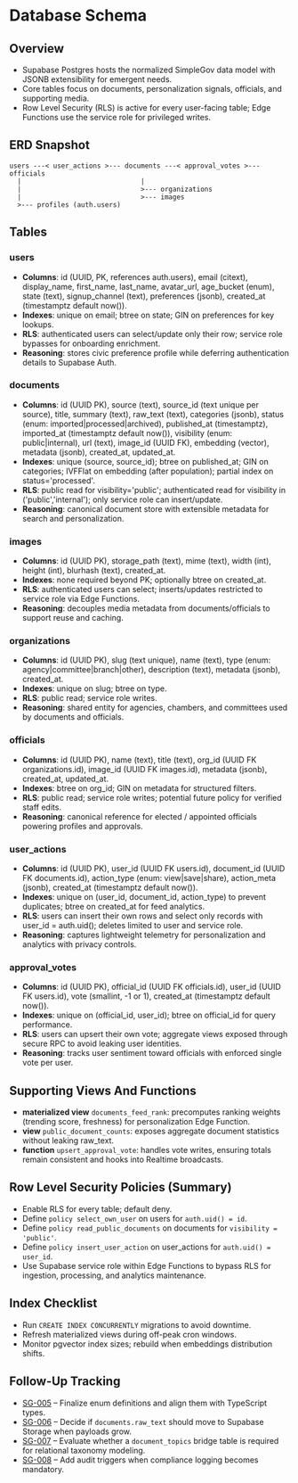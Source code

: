 # Database Schema

## Overview
- Supabase Postgres hosts the normalized SimpleGov data model with JSONB extensibility for emergent needs.
- Core tables focus on documents, personalization signals, officials, and supporting media.
- Row Level Security (RLS) is active for every user-facing table; Edge Functions use the service role for privileged writes.

## ERD Snapshot

```text
users ---< user_actions >--- documents ---< approval_votes >--- officials
  |                              |
  |                              >--- organizations
  |                              >--- images
  >--- profiles (auth.users)
```

## Tables

### users
- **Columns**: id (UUID, PK, references auth.users), email (citext), display_name, first_name, last_name, avatar_url, age_bucket (enum), state (text), signup_channel (text), preferences (jsonb), created_at (timestamptz default now()).
- **Indexes**: unique on email; btree on state; GIN on preferences for key lookups.
- **RLS**: authenticated users can select/update only their row; service role bypasses for onboarding enrichment.
- **Reasoning**: stores civic preference profile while deferring authentication details to Supabase Auth.

### documents
- **Columns**: id (UUID PK), source (text), source_id (text unique per source), title, summary (text), raw_text (text), categories (jsonb), status (enum: imported|processed|archived), published_at (timestamptz), imported_at (timestamptz default now()), visibility (enum: public|internal), url (text), image_id (UUID FK), embedding (vector), metadata (jsonb), created_at, updated_at.
- **Indexes**: unique (source, source_id); btree on published_at; GIN on categories; IVFFlat on embedding (after population); partial index on status='processed'.
- **RLS**: public read for visibility='public'; authenticated read for visibility in ('public','internal'); only service role can insert/update.
- **Reasoning**: canonical document store with extensible metadata for search and personalization.

### images
- **Columns**: id (UUID PK), storage_path (text), mime (text), width (int), height (int), blurhash (text), created_at.
- **Indexes**: none required beyond PK; optionally btree on created_at.
- **RLS**: authenticated users can select; inserts/updates restricted to service role via Edge Functions.
- **Reasoning**: decouples media metadata from documents/officials to support reuse and caching.

### organizations
- **Columns**: id (UUID PK), slug (text unique), name (text), type (enum: agency|committee|branch|other), description (text), metadata (jsonb), created_at.
- **Indexes**: unique on slug; btree on type.
- **RLS**: public read; service role writes.
- **Reasoning**: shared entity for agencies, chambers, and committees used by documents and officials.

### officials
- **Columns**: id (UUID PK), name (text), title (text), org_id (UUID FK organizations.id), image_id (UUID FK images.id), metadata (jsonb), created_at, updated_at.
- **Indexes**: btree on org_id; GIN on metadata for structured filters.
- **RLS**: public read; service role writes; potential future policy for verified staff edits.
- **Reasoning**: canonical reference for elected / appointed officials powering profiles and approvals.

### user_actions
- **Columns**: id (UUID PK), user_id (UUID FK users.id), document_id (UUID FK documents.id), action_type (enum: view|save|share), action_meta (jsonb), created_at (timestamptz default now()).
- **Indexes**: unique on (user_id, document_id, action_type) to prevent duplicates; btree on created_at for feed analytics.
- **RLS**: users can insert their own rows and select only records with user_id = auth.uid(); deletes limited to user and service role.
- **Reasoning**: captures lightweight telemetry for personalization and analytics with privacy controls.

### approval_votes
- **Columns**: id (UUID PK), official_id (UUID FK officials.id), user_id (UUID FK users.id), vote (smallint, -1 or 1), created_at (timestamptz default now()).
- **Indexes**: unique on (official_id, user_id); btree on official_id for query performance.
- **RLS**: users can upsert their own vote; aggregate views exposed through secure RPC to avoid leaking user identities.
- **Reasoning**: tracks user sentiment toward officials with enforced single vote per user.

## Supporting Views And Functions
- **materialized view** `documents_feed_rank`: precomputes ranking weights (trending score, freshness) for personalization Edge Function.
- **view** `public_document_counts`: exposes aggregate document statistics without leaking raw_text.
- **function** `upsert_approval_vote`: handles vote writes, ensuring totals remain consistent and hooks into Realtime broadcasts.

## Row Level Security Policies (Summary)
- Enable RLS for every table; default deny.
- Define `policy select_own_user` on users for `auth.uid() = id`.
- Define `policy read_public_documents` on documents for `visibility = 'public'`.
- Define `policy insert_user_action` on user_actions for `auth.uid() = user_id`.
- Use Supabase service role within Edge Functions to bypass RLS for ingestion, processing, and analytics maintenance.

## Index Checklist
- Run `CREATE INDEX CONCURRENTLY` migrations to avoid downtime.
- Refresh materialized views during off-peak cron windows.
- Monitor pgvector index sizes; rebuild when embeddings distribution shifts.

## Follow-Up Tracking
- [SG-005](planning/backlog.md#sg-005-finalize-supabase-enum-definitions) – Finalize enum definitions and align them with TypeScript types.
- [SG-006](planning/backlog.md#sg-006-decide-on-raw-text-storage-strategy) – Decide if `documents.raw_text` should move to Supabase Storage when payloads grow.
- [SG-007](planning/backlog.md#sg-007-assess-need-for-document-topic-bridge-table) – Evaluate whether a `document_topics` bridge table is required for relational taxonomy modeling.
- [SG-008](planning/backlog.md#sg-008-implement-compliance-audit-triggers) – Add audit triggers when compliance logging becomes mandatory.
